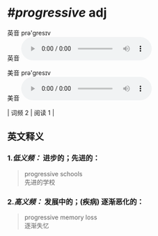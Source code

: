 # ***\#progressive*** adj
英音 prə'ɡresɪv  
英音
<audio src="./media/progressive-B.aac" controls="controls"></audio>

美音 prə'ɡresɪv  
美音
<audio src="./media/progressive.aac" controls="controls"></audio>



| 词频 2 | 阅读 1 |  

英文释义
---
### 1.*低义频：* **进步的；先进的：**  

 > progressive schools   
 > 先进的学校    

### 2.*高义频：* **发展中的；(疾病) 逐渐恶化的：**  

 > progressive memory loss   
 > 逐渐失忆    


